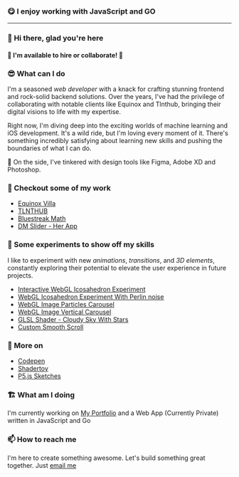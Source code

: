 ### 😋 I enjoy working with JavaScript and GO
-----
### 👋 Hi there, glad you're here

#### 🔭 I'm available to hire or collaborate! 🔭

### 😎 What can I do

I'm a seasoned <em>web developer</em> with a knack for crafting stunning frontend and rock-solid backend solutions. Over the years, I've had the privilege of collaborating with notable clients like Equinox and Tlnthub, bringing their digital visions to life with my expertise.

Right now, I'm diving deep into the exciting worlds of machine learning and iOS development. It's a wild ride, but I'm loving every moment of it. There's something incredibly satisfying about learning new skills and pushing the boundaries of what I can do.

🥸 On the side, I've tinkered with design tools like Figma, Adobe XD and Photoshop.

### 🌱 Checkout some of my work

- [Equinox Villa](https://equinoxvilla.com/)
- [TLNTHUB](https://www.tlnthub.com/)
- [Bluestreak Math](https://bluestreakmath.com/)
- [DM Slider - Her App](https://weareher.com/dm-slider/)

### 🧪 Some experiments to show off my skills

I like to experiment with new <em>animations</em>, <em>transitions</em>, and <em>3D elements</em>, constantly 
exploring their potential to elevate the user experience in future projects.

- [Interactive WebGL Icosahedron Experiment](https://github.com/bhpcv252/webgl-icosahedron-1-exp/)
- [WebGL Icosahedron Experiment With Perlin noise](https://github.com/bhpcv252/webgl-icosahedron-2-exp/)
- [WebGL Image Particles Carousel](https://github.com/bhpcv252/webgl-img-particle-carousel-exp/)
- [WebGL Image Vertical Carousel](https://github.com/bhpcv252/webgl-img-carousel-exp/)
- [GLSL Shader - Cloudy Sky With Stars](https://www.shadertoy.com/view/fsSfD3)
- [Custom Smooth Scroll](https://github.com/bhpcv252/smooth-scrolling/)

### 📎 More on

- [Codepen](https://codepen.io/bhpcv252/)
- [Shadertoy](https://www.shadertoy.com/user/bhpcv252/)
- [P5.js Sketches](https://editor.p5js.org/bhpcv252/sketches)

### 🏗️ What am I doing

I'm currently working on [My Portfolio](https://github.com/bhpcv252/portfolio) and a Web App (Currently Private) written in JavaScript and Go

### 📫 How to reach me

I'm here to create something awesome. Let's build something great together.
Just [email me](mailto:sayhellotosonu@gmail.com)
